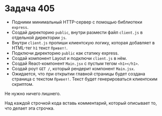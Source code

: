 # Задача 405

* Подними минимальный HTTP-сервер с помощью библиотеки `express`.
* Создай директорию `public`, внутри размести файл `client.js` в отдельной директории `js`.
* Внутри `client.js` пропиши клиентскую логику,
  которая добавляет в HTML-тег `h1` текст `Привет!`.
* Подключи директорию `public` как статику express.
* Создай компонент Layout и подключи `client.js` в нём.
* Создай React-компонент `Main.jsx` с пустым тегом `<h1></h1>`.
* Создай роут `GET /`, который рендерит компонент `Main.jsx`.
* Ожидается, что при открытии главной страницы будет создана страница
  с текстом `Привет!`. Текст будет генерироваться клиентским скриптом.

Не нужно ничего лишнего.

Над каждой строчкой кода вставь комментарий, который описывает то, что делает эта строчка.
